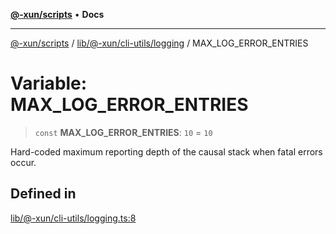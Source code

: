 [**@-xun/scripts**](../../../../../README.md) • **Docs**

***

[@-xun/scripts](../../../../../README.md) / [lib/@-xun/cli-utils/logging](../README.md) / MAX\_LOG\_ERROR\_ENTRIES

# Variable: MAX\_LOG\_ERROR\_ENTRIES

> `const` **MAX\_LOG\_ERROR\_ENTRIES**: `10` = `10`

Hard-coded maximum reporting depth of the causal stack when fatal errors
occur.

## Defined in

[lib/@-xun/cli-utils/logging.ts:8](https://github.com/Xunnamius/xscripts/blob/df637b64db981c14c22a425e27a52a97500c0199/lib/@-xun/cli-utils/logging.ts#L8)
